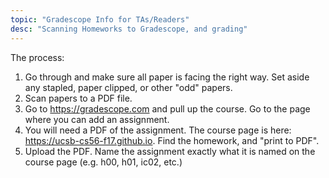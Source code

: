 ```yaml
---
topic: "Gradescope Info for TAs/Readers"
desc: "Scanning Homeworks to Gradescope, and grading"
---
```


The process:

1. Go through and make sure all paper is facing the right way.  Set aside any stapled, paper clipped, or other "odd" papers.
2. Scan papers to a PDF file.
3. Go to <https://gradescope.com> and pull up the course.  Go to the page where you can add an assignment.
4. You will need a PDF of the assignment.  The course page is here: <https://ucsb-cs56-f17.github.io>.  Find the homework, and "print to PDF".
5. Upload the PDF.  Name the assignment exactly what it is named on the course page (e.g. h00, h01, ic02, etc.)


